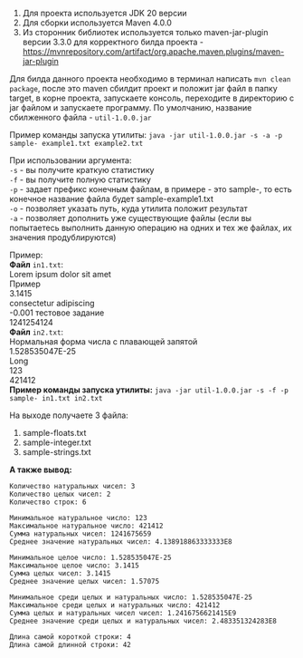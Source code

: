 1. Для проекта используется JDK 20 версии
2. Для сборки используется Maven 4.0.0
3. Из сторонник библиотек используется только maven-jar-plugin версии 3.3.0 для корректного билда проекта - https://mvnrepository.com/artifact/org.apache.maven.plugins/maven-jar-plugin

Для билда данного проекта необходимо в терминал написать ```mvn clean package```, после это maven сбилдит проект и положит jar файл в папку target, в корне проекта, запускаете консоль, переходите в директорию с jar файлом и запускаете программу. По умолчанию, название сбилженного файла - ```util-1.0.0.jar```

Пример команды запуска утилиты: ```java -jar util-1.0.0.jar -s -a -p sample- example1.txt example2.txt```

При использовании аргумента:  
```-s``` - вы получите краткую статистику  
```-f``` - вы получите полную статистику  
```-p``` - задает префикс конечным файлам, в примере - это sample-, то есть конечное название файла будет sample-example1.txt  
```-o``` - позволяет указать путь, куда утилита положит результат  
```-a``` - позволяет дополнить уже существующие файлы (если вы попытаетесь выполнить данную операцию на одних и тех же файлах, их значения продублируются)

Пример:  
  **Файл** ```in1.txt```:  
Lorem ipsum dolor sit amet  
Пример  
3.1415  
consectetur adipiscing  
-0.001
тестовое задание  
1241254124  
  **Файл** ```in2.txt```:  
Нормальная форма числа с плавающей запятой  
1.528535047E-25  
Long  
123  
421412  
  **Пример команды запуска утилиты:** ```java -jar util-1.0.0.jar -s -f -p sample- in1.txt in2.txt```

На выходе получаете 3 файла:  
  1. sample-floats.txt  
  2. sample-integer.txt  
  3. sample-strings.txt  

**А также вывод:**
```
Количество натуральных чисел: 3
Количество целых чисел: 2
Количество строк: 6

Минимальное натуральное число: 123
Максимальное натуральное число: 421412
Сумма натуральных чисел: 1241675659
Среднее значение натуральных чисел: 4.138918863333333E8

Минимальное целое число: 1.528535047E-25
Максимальное целое число: 3.1415
Сумма целых чисел: 3.1415
Среднее значение целых чисел: 1.57075

Минимальное среди целых и натуральных число: 1.528535047E-25
Максимальное среди целых и натуральных число: 421412
Сумма целых и натуральных чисел чисел: 1.2416756621415E9
Среднее значение среди целых и натуральных чисел: 2.483351324283E8

Длина самой короткой строки: 4
Длина самой длинной строки: 42
```
